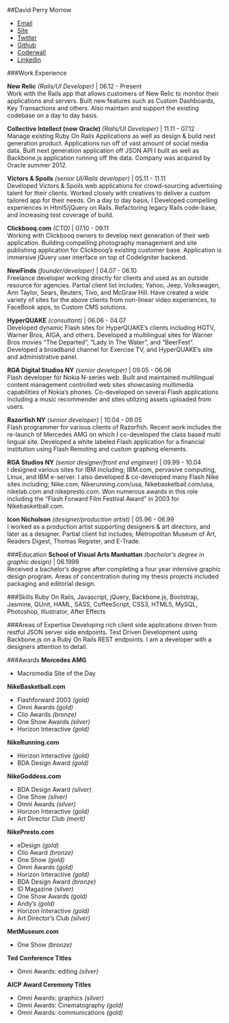 ##David Perry Morrow
- [Email](dperrymorrow@gmail.com)
- [Site](http://newfinds.com)
- [Twitter](http://twitter.com/dperrymorrow)
- [Github](http://github.com/dperrymorrow)
- [Coderwall](http://coderwall.com/dperrymorrow)
- [Linkedin](http://linkedin.com/in/davidmorrow)

###Work Experience

**New Relic** *(Rails/UI Developer)* | 06.12 - Present  
Work with the Rails app that allows customers of New Relic to monitor their applications and servers. Built new features such as Custom Dashboards, Key Transactions and others. Also maintain and support the existing codebase on a day to day basis.

**Collective Intellect (now Oracle)** *(Rails/UI Developer)* | 11.11 - 07.12  
Manage existing Ruby On Rails Applications as well as design & build next generation product. Applications run off
of vast amount of social media data. Built next generation application off JSON API I built as well as Backbone.js application running off the data. Company was acquired by Oracle summer 2012.

**Victors & Spoils** *(senior UI/Rails developer)* | 05.11 - 11.11  
Developed Victors & Spoils web applications for crowd-sourcing advertising talent for their clients. Worked closely with creatives to deliver a custom tailored app for their needs. On a day to day basis, I Developed compelling experiences in Html5/jQuery on Rails. Refactoring legacy Rails code-base, and increasing test coverage of build.

**Clickbooq.com** *(CTO)* | 07.10 - 09.11  
Working with Clickbooq owners to develop next generation of their web application. Building compelling photography management and site publishing application for Clickbooq’s existing customer base. Application is immersive jQuery user interface on top of CodeIgniter backend.

**NewFinds** *(founder/developer)* | 04.07 - 06.10  
Freelance developer working directly for clients and used as an outside resource for agencies. Partial client list includes; Yahoo, Jeep, Volkswagen, Ann Taylor, Sears, Reuters, Tivo, and McGraw Hill. Have created a wide variety of sites for the above clients from non-linear video experiences, to FaceBook apps, to Custom CMS solutions.

**HyperQUAKE** *(consultant)* | 06.06 - 04.07  
Developed dynamic Flash sites for HyperQUAKE’s clients including HGTV, Warner Bros, AIGA, and others. Developed a multilingual sites for Warner Bros movies “The Departed”, “Lady In The Water”, and “BeerFest”. Developed a broadband channel for Exercise TV, and HyperQUAKE’s site and administrative panel.

**RGA Digital Studios NY** *(senior developer)* | 09.05 - 06.06  
Flash developer for Nokia N-series web. Built and maintained multilingual content management controlled web sites showcasing multimedia capabilities of Nokia’s phones. Co-developed on several Flash applications including a music recommender and sites utilizing assets uploaded from users.

**Razorfish NY** *(senior developer)* | 10.04 - 09.05  
Flash programmer for various clients of Razorfish. Recent work includes the re-launch of Mercedes AMG on which I co-developed the class based multi lingual site. Developed a white labeled Flash application for a financial institution using Flash Remoting and custom graphing elements.

**RGA Studios NY** *(senior designer/front end engineer)* | 09.99 - 10.04  
I designed various sites for IBM including; IBM.com, pervasive computing, Linux, and IBM e-server. I also developed & co-developed many Flash Nike sites including; Nike.com, Nikerunning.com/usa, Nikebasketball.com/usa, nikelab.com and nikepresto.com. Won numerous awards in this role including the “Flash Forward Film Festival Award” in 2003 for Nikebasketball.com.

**Icon Nicholson** *(designer/production artist)* | 05.96 - 06.99  
I worked as a production artist supporting designers & art directors, and later as a designer. Partial client list includes; Metropolitan Museum of Art, Readers Digest, Thomas Register, and E-Trade.

###Education
**School of Visual Arts Manhattan** *(bachelor’s degree in graphic design)* | 06.1999  
Received a bachelor’s degree after completing a four year intensive graphic design program. Areas of concentration during my thesis projects included packaging and editorial design.

###Skills
Ruby On Rails, Javascript, jQuery, Backbone.js, Bootstrap, Jasmine, QUnit, HAML, SASS, CoffeeScript, CSS3, HTML5, MySQL, Photoshop, Illustrator, After Effects

###Areas of Expertise
Developing rich client side applications driven from restful JSON server side endpoints. Test Driven Development using Backbone.js on a Ruby On Rails REST endpoints. I am a developer with a designers attention to detail.

###Awards 
**Mercedes AMG**

- Macromedia Site of the Day

**NikeBasketball.com** 

- Flashforward 2003 _(gold)_ 
- Omni Awards *(gold)*
- Clio Awards *(bronze)*
- One Show Awards *(silver)*
- Horizon Interactive *(gold)*
  
**NikeRunning.com**

- Horizon Interactive *(gold)*
- BDA Design Award *(gold)*

**NikeGoddess.com**

- BDA Design Award *(silver)*
- One Show *(silver)*
- Omni Awards *(silver)*
- Horizon Interactive *(gold)* 
- Art Director Club *(merit)*

**NikePresto.com** 

- eDesign *(gold)*
- Clio Award *(bronze)*
- One Show *(gold)*
- Omni Awards *(gold)*
- Horizon Interactive *(gold)*
- BDA Design Award *(bronze)*
- ID Magazine *(silver)* 
- One Show Awards *(gold)*
- Andy’s *(gold)*
- Horizon Interactive *(gold)*
- Art Director’s Club *(silver)*

**MetMuseum.com**

- One Show *(bronze)*

**Ted Conference Titles** 

- Omni Awards: editing *(silver)*

**AICP Award Ceremony Titles**

- Omni Awards: graphics *(silver)*
- Omni Awards: Cinematography *(gold)*
- Omni Awards: communications *(gold)*
